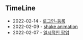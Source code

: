 ## TimeLine
- 2022-02-14 - [로그인-등록](https://github.com/tiaz0128/practice-everthing/tree/master/login-registration)
- 2022-02-09 - [shake animation](https://github.com/tiaz0128/practice-everthing/tree/master/shake-animation)
- 2022-02-07 - [일시적인 팝업](https://github.com/tiaz0128/practice-everthing/tree/master/transient-alert)
